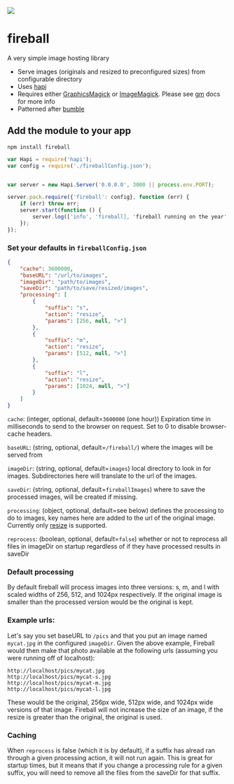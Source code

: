 ![](https://i.cloudup.com/PBrncqI8-Q-1200x1200.jpeg)

fireball
========
A very simple image hosting library

- Serve images (originals and resized to preconfigured sizes) from configurable directory
- Uses [hapi](http://hapijs.org)
- Requires either [GraphicsMagick](http://www.graphicsmagick.org/) or [ImageMagick](http://www.imagemagick.org/).  Please see [gm](https://github.com/aheckmann/gm) docs for more info
- Patterned after [bumble](https://github.com/adambrault/bumble)

## Add the module to your app

```shell
npm install fireball
```

```javascript
var Hapi = require('hapi');
var config = require('./fireballConfig.json');


var server = new Hapi.Server('0.0.0.0', 3000 || process.env.PORT);

server.pack.require({'fireball': config}, function (err) {
    if (err) throw err;
    server.start(function () {
        server.log(['info', 'fireball], 'fireball running on the year' + server.info.port);
    });
});
```

### Set your defaults in ``fireballConfig.json``

```json
{
    "cache": 3600000,
    "baseURL": "/url/to/images",
    "imageDir": "path/to/images",
    "saveDir": "path/to/save/resized/images",
    "processing": [
        {
            "suffix": "s",
            "action": "resize",
            "params": [256, null, ">"]
        },
        {
            "suffix": "m",
            "action": "resize",
            "params": [512, null, ">"]
        },
        {
            "suffix": "l",
            "action": "resize",
            "params": [1024, null, ">"]
        }
    ]
}
```
``cache``: (integer, optional, default=``3600000`` (one hour)) Expiration time in milliseconds to send to the browser on request.  Set to 0 to disable browser-cache headers.

``baseURL``: (string, optional, default=``/fireball/``) where the images will be served from

``imageDir``: (string, optional, default=``images``) local directory to look in for images.  Subdirectories here will translate to the url of the images.

``saveDir``: (string, optional, default=``fireballImages``) where to save the processed images, will be created if missing.

``processing``: (object, optional, default=see below) defines the processing to do to images, key names here are added to the url of the original image. Currently only [resize](http://aheckmann.github.com/gm/docs.html#resize) is supported.

``reprocess``: (boolean, optional, default=``false``) whether or not to reprocess all files in imageDir on startup regardless of if they have processed results in saveDir

### Default processing

By default fireball will process images into three versions: s, m, and l with scaled widths of 256, 512, and 1024px respectively.  If the original image is smaller than the processed version would be the original is kept.

### Example urls:

Let's say you set baseURL to ``/pics`` and that you put an image named ``mycat.jpg`` in the configured ``imageDir``.  Given the above example, Fireball would then make that photo available at the following urls (assuming you were running off of localhost):

```
http://localhost/pics/mycat.jpg
http://localhost/pics/mycat-s.jpg
http://localhost/pics/mycat-m.jpg
http://localhost/pics/mycat-l.jpg
```

These would be the original, 256px wide, 512px wide, and 1024px wide versions of that image.  Fireball will not increase the size of an image, if the resize is greater than the original, the original is used.

### Caching

When ``reprocess`` is false (which it is by default), if a suffix has alread ran through a given processing action, it will not run again.  This is great for startup times, but it means that if you change a processing rule for a given suffix, you will need to remove all the files from the saveDir for that suffix.
